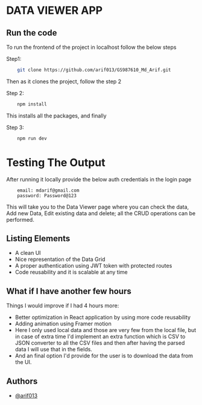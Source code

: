 # DATA VIEWER APP

## Run the code

To run the frontend of the project in localhost follow the below steps

Step1:

```bash
    git clone https://github.com/arif013/GS987610_Md_Arif.git
```
Then as it clones the project, follow the step 2

Step 2:
```bash
    npm install
```
This installs all the packages, and finally

Step 3:
```bash
    npm run dev
```  
# Testing The Output

After running it locally provide the below auth credentials in the login page  
```
    email: mdarif@gmail.com
    password: Password@123
```
This will take you to the Data Viewer page where you can check the data, Add new Data, Edit existing data and delete; all the CRUD operations can be performed.

## Listing Elements

- A clean UI
- Nice representation of the Data Grid
- A proper authentication using JWT token with protected routes
- Code reusability and it is scalable at any time

## What if I have another few hours
Things I would improve if I had 4 hours more:
- Better optimization in React application by using more code reusability
- Adding animation using Framer motion
- Here I only used local data and those are very few from the local file, but in case of extra time I'd implement an extra function which is CSV to JSON converter to all the CSV files and then after having the parsed data I will use that in the fields.
- And an final option I'd provide for the user is to download the data from the UI.


## Authors

- [@arif013](https://www.github.com/arif013)